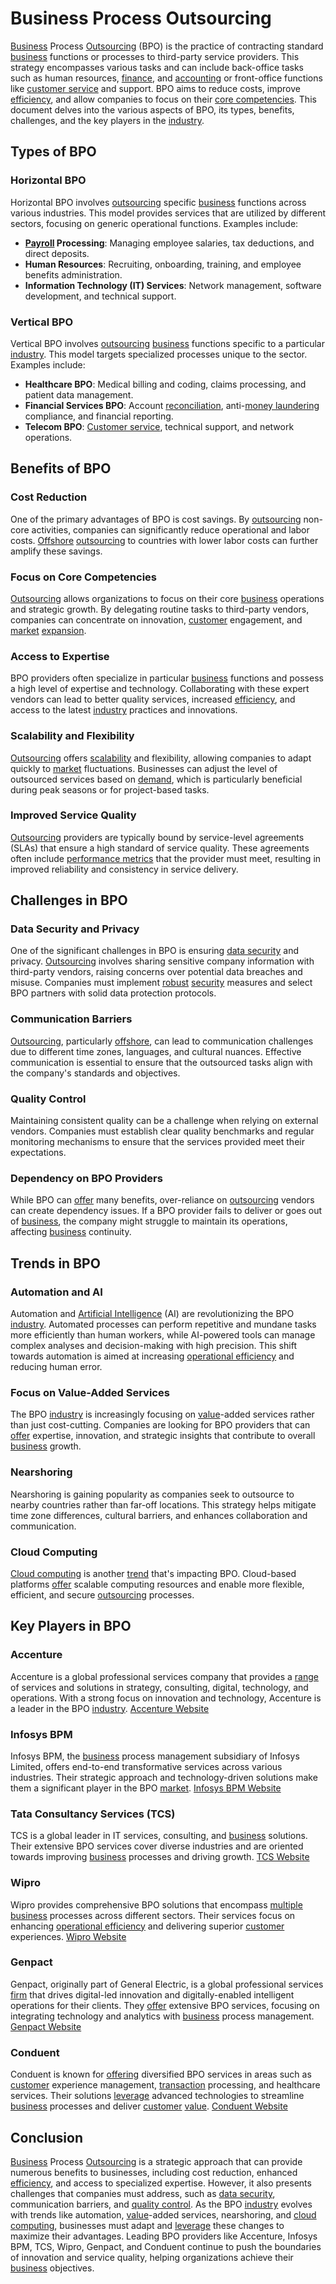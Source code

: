 # Business Process Outsourcing

[Business](../b/business.md) Process [Outsourcing](../o/outsourcing.md) (BPO) is the practice of contracting standard [business](../b/business.md) functions or processes to third-party service providers. This strategy encompasses various tasks and can include back-office tasks such as human resources, [finance](../f/finance.md), and [accounting](../a/accounting.md) or front-office functions like [customer service](../c/customer_service.md) and support. BPO aims to reduce costs, improve [efficiency](../e/efficiency.md), and allow companies to focus on their [core competencies](../c/core_competencies.md). This document delves into the various aspects of BPO, its types, benefits, challenges, and the key players in the [industry](../i/industry.md). 

## Types of BPO

### Horizontal BPO
Horizontal BPO involves [outsourcing](../o/outsourcing.md) specific [business](../b/business.md) functions across various industries. This model provides services that are utilized by different sectors, focusing on generic operational functions. Examples include:

- **[Payroll](../p/payroll.md) Processing**: Managing employee salaries, tax deductions, and direct deposits.
- **Human Resources**: Recruiting, onboarding, training, and employee benefits administration.
- **Information Technology (IT) Services**: Network management, software development, and technical support.

### Vertical BPO
Vertical BPO involves [outsourcing](../o/outsourcing.md) [business](../b/business.md) functions specific to a particular [industry](../i/industry.md). This model targets specialized processes unique to the sector. Examples include:

- **Healthcare BPO**: Medical billing and coding, claims processing, and patient data management.
- **Financial Services BPO**: Account [reconciliation](../r/reconciliation.md), anti-[money laundering](../m/money_laundering.md) compliance, and financial reporting.
- **Telecom BPO**: [Customer service](../c/customer_service.md), technical support, and network operations.

## Benefits of BPO

### Cost Reduction
One of the primary advantages of BPO is cost savings. By [outsourcing](../o/outsourcing.md) non-core activities, companies can significantly reduce operational and labor costs. [Offshore](../o/offshore.md) [outsourcing](../o/outsourcing.md) to countries with lower labor costs can further amplify these savings. 

### Focus on Core Competencies
[Outsourcing](../o/outsourcing.md) allows organizations to focus on their core [business](../b/business.md) operations and strategic growth. By delegating routine tasks to third-party vendors, companies can concentrate on innovation, [customer](../c/customer.md) engagement, and [market](../m/market.md) [expansion](../e/expansion.md).

### Access to Expertise
BPO providers often specialize in particular [business](../b/business.md) functions and possess a high level of expertise and technology. Collaborating with these expert vendors can lead to better quality services, increased [efficiency](../e/efficiency.md), and access to the latest [industry](../i/industry.md) practices and innovations.

### Scalability and Flexibility
[Outsourcing](../o/outsourcing.md) offers [scalability](../s/scalability.md) and flexibility, allowing companies to adapt quickly to [market](../m/market.md) fluctuations. Businesses can adjust the level of outsourced services based on [demand](../d/demand.md), which is particularly beneficial during peak seasons or for project-based tasks.

### Improved Service Quality
[Outsourcing](../o/outsourcing.md) providers are typically bound by service-level agreements (SLAs) that ensure a high standard of service quality. These agreements often include [performance metrics](../p/performance_metrics.md) that the provider must meet, resulting in improved reliability and consistency in service delivery.

## Challenges in BPO

### Data Security and Privacy
One of the significant challenges in BPO is ensuring [data security](../d/data_security_in_trading.md) and privacy. [Outsourcing](../o/outsourcing.md) involves sharing sensitive company information with third-party vendors, raising concerns over potential data breaches and misuse. Companies must implement [robust](../r/robust.md) [security](../s/security.md) measures and select BPO partners with solid data protection protocols.

### Communication Barriers
[Outsourcing](../o/outsourcing.md), particularly [offshore](../o/offshore.md), can lead to communication challenges due to different time zones, languages, and cultural nuances. Effective communication is essential to ensure that the outsourced tasks align with the company's standards and objectives. 

### Quality Control
Maintaining consistent quality can be a challenge when relying on external vendors. Companies must establish clear quality benchmarks and regular monitoring mechanisms to ensure that the services provided meet their expectations.

### Dependency on BPO Providers
While BPO can [offer](../o/offer.md) many benefits, over-reliance on [outsourcing](../o/outsourcing.md) vendors can create dependency issues. If a BPO provider fails to deliver or goes out of [business](../b/business.md), the company might struggle to maintain its operations, affecting [business](../b/business.md) continuity.

## Trends in BPO

### Automation and AI
Automation and [Artificial Intelligence](../a/artificial_intelligence_in_trading.md) (AI) are revolutionizing the BPO [industry](../i/industry.md). Automated processes can perform repetitive and mundane tasks more efficiently than human workers, while AI-powered tools can manage complex analyses and decision-making with high precision. This shift towards automation is aimed at increasing [operational efficiency](../o/operational_efficiency_in_trading.md) and reducing human error.

### Focus on Value-Added Services
The BPO [industry](../i/industry.md) is increasingly focusing on [value](../v/value.md)-added services rather than just cost-cutting. Companies are looking for BPO providers that can [offer](../o/offer.md) expertise, innovation, and strategic insights that contribute to overall [business](../b/business.md) growth.

### Nearshoring
Nearshoring is gaining popularity as companies seek to outsource to nearby countries rather than far-off locations. This strategy helps mitigate time zone differences, cultural barriers, and enhances collaboration and communication.

### Cloud Computing
[Cloud computing](../c/cloud_computing_in_trading.md) is another [trend](../t/trend.md) that's impacting BPO. Cloud-based platforms [offer](../o/offer.md) scalable computing resources and enable more flexible, efficient, and secure [outsourcing](../o/outsourcing.md) processes.

## Key Players in BPO

### Accenture
Accenture is a global professional services company that provides a [range](../r/range.md) of services and solutions in strategy, consulting, digital, technology, and operations. With a strong focus on innovation and technology, Accenture is a leader in the BPO [industry](../i/industry.md). [Accenture Website](https://www.accenture.com)

### Infosys BPM
Infosys BPM, the [business](../b/business.md) process management subsidiary of Infosys Limited, offers end-to-end transformative services across various industries. Their strategic approach and technology-driven solutions make them a significant player in the BPO [market](../m/market.md). [Infosys BPM Website](https://www.infosysbpm.com/)

### Tata Consultancy Services (TCS)
TCS is a global leader in IT services, consulting, and [business](../b/business.md) solutions. Their extensive BPO services cover diverse industries and are oriented towards improving [business](../b/business.md) processes and driving growth. [TCS Website](https://www.tcs.com/)

### Wipro
Wipro provides comprehensive BPO solutions that encompass [multiple](../m/multiple.md) [business](../b/business.md) processes across different sectors. Their services focus on enhancing [operational efficiency](../o/operational_efficiency_in_trading.md) and delivering superior [customer](../c/customer.md) experiences. [Wipro Website](https://www.wipro.com/)

### Genpact
Genpact, originally part of General Electric, is a global professional services [firm](../f/firm.md) that drives digital-led innovation and digitally-enabled intelligent operations for their clients. They [offer](../o/offer.md) extensive BPO services, focusing on integrating technology and analytics with [business](../b/business.md) process management. [Genpact Website](https://www.genpact.com/)

### Conduent
Conduent is known for [offering](../o/offering.md) diversified BPO services in areas such as [customer](../c/customer.md) experience management, [transaction](../t/transaction.md) processing, and healthcare services. Their solutions [leverage](../l/leverage.md) advanced technologies to streamline [business](../b/business.md) processes and deliver [customer](../c/customer.md) [value](../v/value.md). [Conduent Website](https://www.conduent.com/)

## Conclusion

[Business](../b/business.md) Process [Outsourcing](../o/outsourcing.md) is a strategic approach that can provide numerous benefits to businesses, including cost reduction, enhanced [efficiency](../e/efficiency.md), and access to specialized expertise. However, it also presents challenges that companies must address, such as [data security](../d/data_security_in_trading.md), communication barriers, and [quality control](../q/quality_control.md). As the BPO [industry](../i/industry.md) evolves with trends like automation, [value](../v/value.md)-added services, nearshoring, and [cloud computing](../c/cloud_computing_in_trading.md), businesses must adapt and [leverage](../l/leverage.md) these changes to maximize their advantages. Leading BPO providers like Accenture, Infosys BPM, TCS, Wipro, Genpact, and Conduent continue to push the boundaries of innovation and service quality, helping organizations achieve their [business](../b/business.md) objectives.